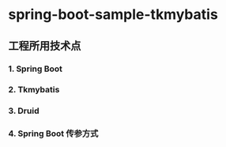 # spring-boot-sample-tkmybatis
## 工程所用技术点
### 1. Spring Boot
### 2. Tkmybatis
### 3. Druid
### 4. Spring Boot 传参方式
````